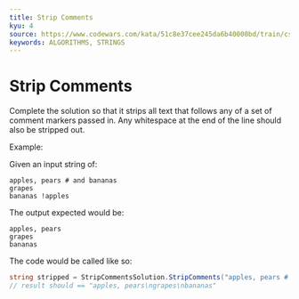 ```yaml
---
title: Strip Comments
kyu: 4
source: https://www.codewars.com/kata/51c8e37cee245da6b40000bd/train/csharp
keywords: ALGORITHMS, STRINGS
---
```


# Strip Comments

Complete the solution so that it strips all text that follows any of a set of comment markers passed in. Any whitespace
at the end of the line should also be stripped out.

Example:

Given an input string of:

```text
apples, pears # and bananas
grapes
bananas !apples
```

The output expected would be:

```text
apples, pears
grapes
bananas
```

The code would be called like so:

```csharp
string stripped = StripCommentsSolution.StripComments("apples, pears # and bananas\ngrapes\nbananas !apples", new [] { "#", "!" })
// result should == "apples, pears\ngrapes\nbananas"
```